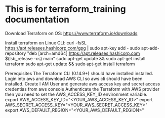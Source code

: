 # This is for terraform_training documentation    
Download Terraform on OS:
https://www.terraform.io/downloads
               
Install terraform on  Linux CLI:                                                                                             curl -fsSL https://apt.releases.hashicorp.com/gpg | sudo apt-key add -
           sudo apt-add-repository "deb [arch=amd64] https://apt.releases.hashicorp.com $(lsb_release -cs) main"
          sudo apt-get update && sudo apt-get install terraform sudo apt-get update && sudo apt-get install terraform


Prerequisites
The Terraform CLI (0.14.9+) should have installed installed.
Login into aws and download AWS CLI so aws cli should have been installed.
Create I AM User and generate aws access key and secret access credentias from aws console 
Authenticate the Terraform with AWS provider then you need to set the AWS_ACCESS_KEY_ID environment variable.
export AWS_ACCESS_KEY_ID="<YOUR_AWS_ACCESS_KEY_ID>"
export AWS_SECRET_ACCESS_KEY="<YOUR_AWS_SECRET_ACCESS_KEY>"
export AWS_DEFAULT_REGION="<YOUR_AWS_DEFAULT_REGION>"
